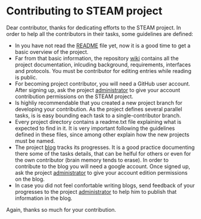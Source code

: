 # Contributing to STEAM project #

Dear contributor, thanks for dedicating efforts to the STEAM project. In order to help all the contributors in their tasks, some guidelines are defined:

* In you have not read the [README](README.md) file yet, now it is a good time to get a basic overview of the project.
* Far from that basic information, the repository [wiki](wiki) contains all the project documentation, inlcuding background, requirements, interfaces and protocols. You must be contributor for editing entries while reading is public.
* For becoming project contributor, you will need a GitHub user account. After signing up, ask the project [administrator](mailto:steamproject.adm@gmail.com) to give your account contribution permissions on the STEAM project.
* Is highliy recommendable that you created a new project branch for developing your contribution. As the project defines several parallel tasks, is is easy bounding each task to a single-contributor branch.
* Every project directory contains a readme.txt file explaining what is expected to find in it. It is very important following the guidelines defined in these files, since among other explain how the new projects must be named.
* The project [blog](https://steam-project.blogspot.com) tracks its progresses. It is a good practice documenting there some of the tasks details, that can be helful for others or even for the own contributor (brain memory tends to erase). In order to contribute to the blog you will need a google account. Once signed up, ask the project [administrator](mailto:steamproject.adm@gmail.com) to give your account edition permissions on the blog. 
* In case you did not feel confortable writing blogs, send feedback of your progresses to the project [administrator](mailto:steamproject.adm@gmail.com) to help him to publish that information in the blog.

Again, thanks so much for your contribution.
